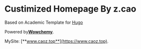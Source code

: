 # Custimized Homepage By z.cao

Based on Academic Template for [Hugo](https://github.com/gohugoio/hugo)

Powered by[**Wowchemy**](https://wowchemy.com).

MySite: [**www.caoz.top**](https://www.caoz.top).